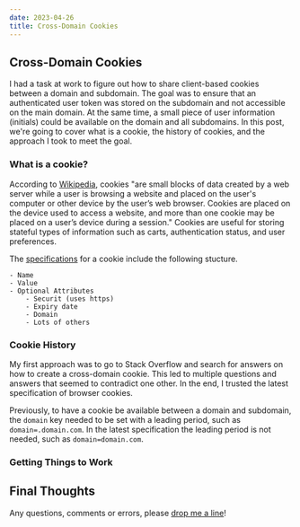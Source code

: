 ```yaml
---
date: 2023-04-26
title: Cross-Domain Cookies
---
```


## Cross-Domain Cookies

I had a task at work to figure out how to share client-based cookies between a domain and subdomain. The goal was to ensure that an authenticated user token was stored on the subdomain and not accessible on the main domain. At the same time, a small piece of user information (initials) could be available on the domain and all subdomains. In this post, we're going to cover what is a cookie, the history of cookies, and the approach I took to meet the goal.

### What is a cookie?

According to [Wikipedia](https://en.wikipedia.org/wiki/HTTP_cookie), cookies "are small blocks of data created by a web server while a user is browsing a website and placed on the user's computer or other device by the user’s web browser. Cookies are placed on the device used to access a website, and more than one cookie may be placed on a user’s device during a session." Cookies are useful for storing stateful types of information such as carts, authentication status, and user preferences.

The [specifications](https://datatracker.ietf.org/doc/html/rfc6265) for a cookie include the following stucture.

    - Name
    - Value
    - Optional Attributes
        - Securit (uses https)
        - Expiry date
        - Domain
        - Lots of others

### Cookie History

My first approach was to go to Stack Overflow and search for answers on how to create a cross-domain cookie. This led to multiple questions and answers that seemed to contradict one other. In the end, I trusted the latest specification of browser cookies.

Previously, to have a cookie be available between a domain and subdomain, the `domain` key needed to be set with a leading period, such as `domain=.domain.com`. In the latest specification the leading period is not needed, such as `domain=domain.com`.

### Getting Things to Work

## Final Thoughts

Any questions, comments or errors, please [drop me a line](mailto:mikedoescoding@gmail.com)!
